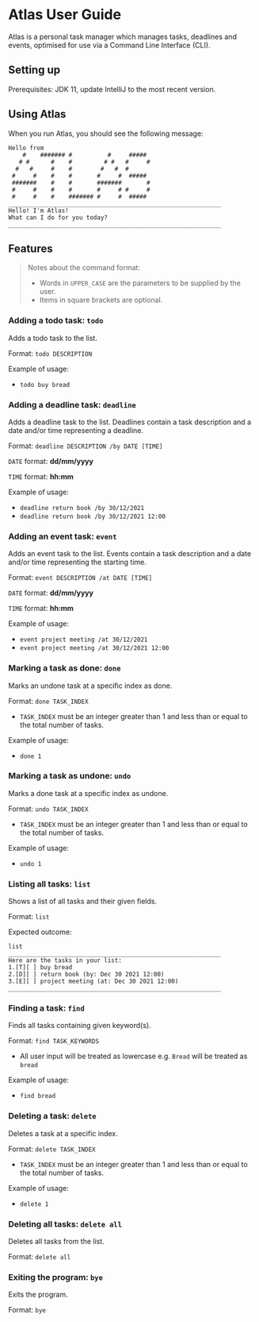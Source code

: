 # Atlas User Guide
Atlas is a personal task manager which manages tasks, deadlines and events, optimised for use via a Command
Line Interface (CLI).


## Setting up

Prerequisites: JDK 11, update IntelliJ to the most recent version.


## Using Atlas

When you run Atlas, you should see the following message:
```
Hello from
    #    ####### #          #     #####
   # #      #    #         # #   #     #
  #   #     #    #        #   #  #
 #     #    #    #       #     #  #####
 #######    #    #       #######       #
 #     #    #    #       #     # #     #
 #     #    #    ####### #     #  #####
____________________________________________________________
Hello! I'm Atlas!
What can I do for you today?
____________________________________________________________
```

## Features

>Notes about the command format:
> 
>- Words in `UPPER_CASE` are the parameters to be supplied by the user.
>- Items in square brackets are optional.


### Adding a todo task: `todo`

Adds a todo task to the list.

Format: `todo DESCRIPTION`

Example of usage:

- `todo buy bread`


### Adding a deadline task: `deadline`

Adds a deadline task to the list. Deadlines contain a task description and a date and/or time representing a deadline.

Format: `deadline DESCRIPTION /by DATE [TIME]`

`DATE` format: **dd/mm/yyyy**

`TIME` format: **hh:mm**

Example of usage:
- `deadline return book /by 30/12/2021`
- `deadline return book /by 30/12/2021 12:00`


### Adding an event task: `event`

Adds an event task to the list. Events contain a task description and a date and/or time representing the starting time.

Format: `event DESCRIPTION /at DATE [TIME]`

`DATE` format: **dd/mm/yyyy**

`TIME` format: **hh:mm**

Example of usage:
- `event project meeting /at 30/12/2021`
- `event project meeting /at 30/12/2021 12:00`


### Marking a task as done: `done`

Marks an undone task at a specific index as done.

Format: `done TASK_INDEX`

- `TASK_INDEX` must be an integer greater than 1 and less than or equal to the total number of tasks.

Example of usage:
- `done 1`


### Marking a task as undone: `undo`

Marks a done task at a specific index as undone.

Format: `undo TASK_INDEX`

- `TASK_INDEX` must be an integer greater than 1 and less than or equal to the total number of tasks.

Example of usage:
- `undo 1`

### Listing all tasks: `list`

Shows a list of all tasks and their given fields.

Format: `list`

Expected outcome:
```
list
____________________________________________________________
Here are the tasks in your list: 
1.[T][ ] buy bread
2.[D][ ] return book (by: Dec 30 2021 12:00)
3.[E][ ] project meeting (at: Dec 30 2021 12:00)
____________________________________________________________
```

### Finding a task: `find`

Finds all tasks containing given keyword(s).

Format: `find TASK_KEYWORDS`

- All user input will be treated as lowercase e.g. `Bread` will be treated as `bread`

Example of usage:

- `find bread`


### Deleting a task: `delete`

Deletes a task at a specific index.

Format: `delete TASK_INDEX`

- `TASK_INDEX` must be an integer greater than 1 and less than or equal to the total number of tasks.

Example of usage: 

- `delete 1`


### Deleting all tasks: `delete all`

Deletes all tasks from the list.

Format: `delete all`

### Exiting the program: `bye`

Exits the program.

Format: `bye`


